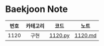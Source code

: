 # Baekjoon Note

| 번호 | 카테고리 | 코드 | 노트 |
| :---: | :---: | :---: | :---: |
| 1120 | 구현 | [1120.py](https://github.com/Chanran33/CodingTestStudy/blob/main/Baekjoon/Q1120.py) | [1120.md](https://github.com/Chanran33/CodingTestStudy/blob/main/Baekjoon/Note/1120.md) |
